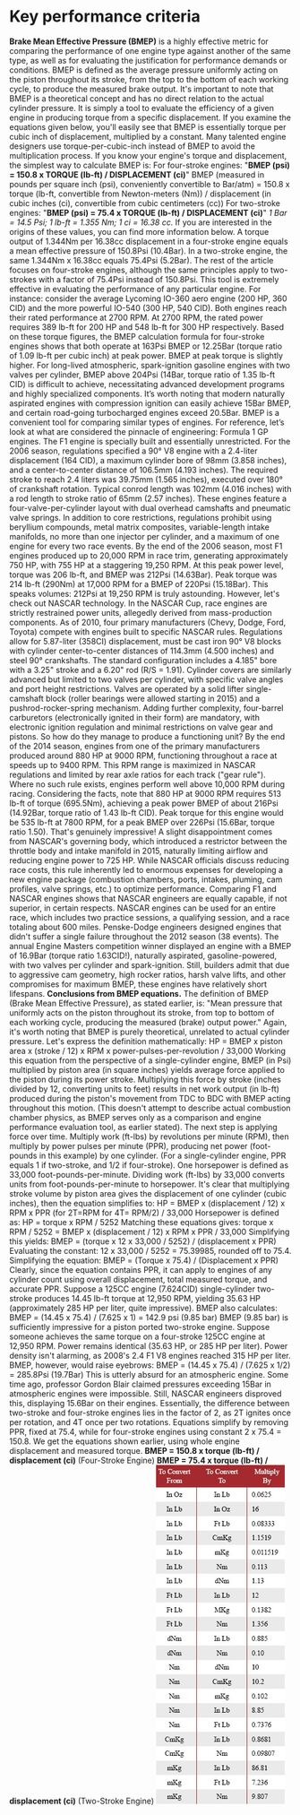 # Key performance criteria

**Brake Mean Effective Pressure (BMEP)** is a highly effective metric for comparing the performance of one engine type against another of the same type, as well as for evaluating the justification for performance demands or conditions. BMEP is defined as the average pressure uniformly acting on the piston throughout its stroke, from the top to the bottom of each working cycle, to produce the measured brake output. It's important to note that BMEP is a theoretical concept and has no direct relation to the actual cylinder pressure. It is simply a tool to evaluate the efficiency of a given engine in producing torque from a specific displacement. If you examine the equations given below, you'll easily see that BMEP is essentially torque per cubic inch of displacement, multiplied by a constant. Many talented engine designers use torque-per-cubic-inch instead of BMEP to avoid the multiplication process. If you know your engine's torque and displacement, the simplest way to calculate BMEP is: For four-stroke engines: "**BMEP (psi) = 150.8 x TORQUE (lb-ft) / DISPLACEMENT (ci)**" BMEP (measured in pounds per square inch (psi), conveniently convertible to Bar/atm) = 150.8 x torque (lb-ft, convertible from Newton-meters (Nm)) / displacement (in cubic inches (ci), convertible from cubic centimeters (cc)) For two-stroke engines: "**BMEP (psi) = 75.4 x TORQUE (lb-ft) / DISPLACEMENT (ci)**" *1 Bar = 14.5 Psi; 1 lb-ft = 1.355 Nm; 1 ci = 16.38 cc.* If you are interested in the origins of these values, you can find more information below. A torque output of 1.344Nm per 16.38cc displacement in a four-stroke engine equals a mean effective pressure of 150.8Psi (10.4Bar). In a two-stroke engine, the same 1.344Nm x 16.38cc equals 75.4Psi (5.2Bar). The rest of the article focuses on four-stroke engines, although the same principles apply to two-strokes with a factor of 75.4Psi instead of 150.8Psi. This tool is extremely effective in evaluating the performance of any particular engine. For instance: consider the average Lycoming IO-360 aero engine (200 HP, 360 CID) and the more powerful IO-540 (300 HP, 540 CID). Both engines reach their rated performance at 2700 RPM. At 2700 RPM, the rated power requires 389 lb-ft for 200 HP and 548 lb-ft for 300 HP respectively. Based on these torque figures, the BMEP calculation formula for four-stroke engines shows that both operate at 163Psi BMEP or 12.25Bar (torque ratio of 1.09 lb-ft per cubic inch) at peak power. BMEP at peak torque is slightly higher. For long-lived atmospheric, spark-ignition gasoline engines with two valves per cylinder, BMEP above 204Psi (14Bar, torque ratio of 1.35 lb-ft CID) is difficult to achieve, necessitating advanced development programs and highly specialized components. It’s worth noting that modern naturally aspirated engines with compression ignition can easily achieve 15Bar BMEP, and certain road-going turbocharged engines exceed 20.5Bar. BMEP is a convenient tool for comparing similar types of engines. For reference, let’s look at what are considered the pinnacle of engineering: Formula 1 GP engines. The F1 engine is specially built and essentially unrestricted. For the 2006 season, regulations specified a 90° V8 engine with a 2.4-liter displacement (164 CID), a maximum cylinder bore of 98mm (3.858 inches), and a center-to-center distance of 106.5mm (4.193 inches). The required stroke to reach 2.4 liters was 39.75mm (1.565 inches), executed over 180° of crankshaft rotation. Typical conrod length was 102mm (4.016 inches) with a rod length to stroke ratio of 65mm (2.57 inches). These engines feature a four-valve-per-cylinder layout with dual overhead camshafts and pneumatic valve springs. In addition to core restrictions, regulations prohibit using beryllium compounds, metal matrix composites, variable-length intake manifolds, no more than one injector per cylinder, and a maximum of one engine for every two race events. By the end of the 2006 season, most F1 engines produced up to 20,000 RPM in race trim, generating approximately 750 HP, with 755 HP at a staggering 19,250 RPM. At this peak power level, torque was 206 lb-ft, and BMEP was 212Psi (14.63Bar). Peak torque was 214 lb-ft (290Nm) at 17,000 RPM for a BMEP of 220Psi (15.18Bar). This speaks volumes: 212Psi at 19,250 RPM is truly astounding. However, let's check out NASCAR technology. In the NASCAR Cup, race engines are strictly restrained power units, allegedly derived from mass-production components. As of 2010, four primary manufacturers (Chevy, Dodge, Ford, Toyota) compete with engines built to specific NASCAR rules. Regulations allow for 5.87-liter (358CI) displacement, must be cast iron 90° V8 blocks with cylinder center-to-center distances of 114.3mm (4.500 inches) and steel 90° crankshafts. The standard configuration includes a 4.185" bore with a 3.25" stroke and a 6.20" rod (R/S = 1.91). Cylinder covers are similarly advanced but limited to two valves per cylinder, with specific valve angles and port height restrictions. Valves are operated by a solid lifter single-camshaft block (roller bearings were allowed starting in 2015) and a pushrod-rocker-spring mechanism. Adding further complexity, four-barrel carburetors (electronically ignited in their form) are mandatory, with electronic ignition regulation and minimal restrictions on valve gear and pistons. So how do they manage to produce a functioning unit? By the end of the 2014 season, engines from one of the primary manufacturers produced around 880 HP at 9000 RPM, functioning throughout a race at speeds up to 9400 RPM. This RPM range is maximized in NASCAR regulations and limited by rear axle ratios for each track ("gear rule"). Where no such rule exists, engines perform well above 10,000 RPM during racing. Considering the facts, note that 880 HP at 9000 RPM requires 513 lb-ft of torque (695.5Nm), achieving a peak power BMEP of about 216Psi (14.92Bar, torque ratio of 1.43 lb-ft CID). Peak torque for this engine would be 535 lb-ft at 7800 RPM, for a peak BMEP over 226Psi (15.6Bar, torque ratio 1.50). That's genuinely impressive! A slight disappointment comes from NASCAR's governing body, which introduced a restrictor between the throttle body and intake manifold in 2015, naturally limiting airflow and reducing engine power to 725 HP. While NASCAR officials discuss reducing race costs, this rule inherently led to enormous expenses for developing a new engine package (combustion chambers, ports, intakes, pluming, cam profiles, valve springs, etc.) to optimize performance. Comparing F1 and NASCAR engines shows that NASCAR engineers are equally capable, if not superior, in certain respects. NASCAR engines can be used for an entire race, which includes two practice sessions, a qualifying session, and a race totaling about 600 miles. Penske-Dodge engineers designed engines that didn't suffer a single failure throughout the 2012 season (38 events). The annual Engine Masters competition winner displayed an engine with a BMEP of 16.9Bar (torque ratio 1.63CID!), naturally aspirated, gasoline-powered, with two valves per cylinder and spark-ignition. Still, builders admit that due to aggressive cam geometry, high rocker ratios, harsh valve lifts, and other compromises for maximum BMEP, these engines have relatively short lifespans. **Conclusions from BMEP equations.** The definition of BMEP (Brake Mean Effective Pressure), as stated earlier, is: "Mean pressure that uniformly acts on the piston throughout its stroke, from top to bottom of each working cycle, producing the measured (brake) output power." Again, it's worth noting that BMEP is purely theoretical, unrelated to actual cylinder pressure. Let's express the definition mathematically: HP = BMEP x piston area x (stroke / 12) x RPM x power-pulses-per-revolution / 33,000 Working this equation from the perspective of a single-cylinder engine, BMEP (in Psi) multiplied by piston area (in square inches) yields average force applied to the piston during its power stroke. Multiplying this force by stroke (inches divided by 12, converting units to feet) results in net work output (in lb-ft) produced during the piston's movement from TDC to BDC with BMEP acting throughout this motion. (This doesn't attempt to describe actual combustion chamber physics, as BMEP serves only as a comparison and engine performance evaluation tool, as earlier stated). The next step is applying force over time. Multiply work (ft-lbs) by revolutions per minute (RPM), then multiply by power pulses per minute (PPR), producing net power (foot-pounds in this example) by one cylinder. (For a single-cylinder engine, PPR equals 1 if two-stroke, and 1/2 if four-stroke). One horsepower is defined as 33,000 foot-pounds-per-minute. Dividing work (ft-lbs) by 33,000 converts units from foot-pounds-per-minute to horsepower. It's clear that multiplying stroke volume by piston area gives the displacement of one cylinder (cubic inches), then the equation simplifies to: HP = BMEP x (displacement / 12) x RPM x PPR (for 2T=RPM for 4T= RPM/2) / 33,000 Horsepower is defined as: HP = torque x RPM / 5252 Matching these equations gives: torque x RPM / 5252 = BMEP x (displacement / 12) x RPM x PPR / 33,000 Simplifying this yields: BMEP = (torque x 12 x 33,000 / 5252) / (displacement x PPR) Evaluating the constant: 12 x 33,000 / 5252 = 75.39985, rounded off to 75.4. Simplifying the equation: BMEP = (Torque x 75.4) / (Displacement x PPR) Clearly, since the equation contains PPR, it can apply to engines of any cylinder count using overall displacement, total measured torque, and accurate PPR. Suppose a 125CC engine (7.624CID) single-cylinder two-stroke produces 14.45 lb-ft torque at 12,950 RPM, yielding 35.63 HP (approximately 285 HP per liter, quite impressive). BMEP also calculates: BMEP = (14.45 x 75.4) / (7.625 x 1) = 142.9 psi (9.85 bar) BMEP (9.85 bar) is sufficiently impressive for a piston ported two-stroke engine. Suppose someone achieves the same torque on a four-stroke 125CC engine at 12,950 RPM. Power remains identical (35.63 HP, or 285 HP per liter). Power density isn't alarming, as 2008's 2.4 F1 V8 engines reached 315 HP per liter. BMEP, however, would raise eyebrows: BMEP = (14.45 x 75.4) / (7.625 x 1/2) = 285.8Psi (19.7Bar) This is utterly absurd for an atmospheric engine. Some time ago, professor Gordon Blair claimed pressures exceeding 15Bar in atmospheric engines were impossible. Still, NASCAR engineers disproved this, displaying 15.6Bar on their engines. Essentially, the difference between two-stroke and four-stroke engines lies in the factor of 2, as 2T ignites once per rotation, and 4T once per two rotations. Equations simplify by removing PPR, fixed at 75.4, while for four-stroke engines using constant 2 x 75.4 = 150.8. We get the equations shown earlier, using whole engine displacement and measured torque. **BMEP = 150.8 x torque (lb-ft) / displacement (ci)** (Four-Stroke Engine) **BMEP = 75.4 x torque (lb-ft) / displacement (ci)** (Two-Stroke Engine) ![](../../static/img/533a31.jpg)